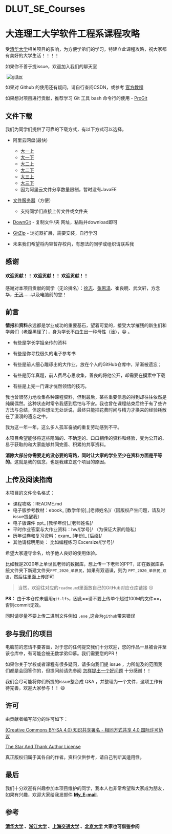 # DLUT_SE_Courses

# 大连理工大学软件工程系课程攻略

受[清华大学](https://github.com/Salensoft/thu-cst-cracker)相关项目的影响，为方便学弟们的学习，特建立此课程攻略，祝大家都有美好的大学生活！！！！

如果你不善于提issue，欢迎加入我们的聊天室

​    [<img src="https://badges.gitter.im/Join Chat.svg"  alt="gitter" />](https://gitter.im/DLUT_SE_Courses/Ask_For_Me_Anything)

如果对 Github 的使用还有疑问，请自行查阅CSDN，或参考 [官方教程](https://guides.github.com/activities/hello-world/)

如果想对项目进行贡献，推荐学习 Git 工具 bash 命令行的使用 - [ProGit](https://www.progit.cn/)

## 文件下载

我们为同学们提供了可靠的下载方式，有以下方式可以选择。

* 阿里云网盘(最快)
  * [大一上](https://www.aliyundrive.com/s/sspTjXnJuRF)
  * [大一下](https://www.aliyundrive.com/s/FyMXUqaezNK)
  * [大二上](https://www.aliyundrive.com/s/Wtiks7Rs3t6)
  * [大二下](https://www.aliyundrive.com/s/Wtiks7Rs3t6)
  * [大三上](https://www.aliyundrive.com/s/KQiAgvVfoca)
  * [大三下](https://www.aliyundrive.com/s/Wtiks7Rs3t6)
  * 因为阿里云文件分享数量限制，暂时没有JavaEE
  
* [文件服务器](http://file.dingisoul.cn/)（方便）
  * 支持同学们直接上传文件或文件夹

* [DownGit](http://zhoudaxiaa.gitee.io/downgit/#/home) - 复制文件/夹 网址，粘贴并download即可

* [GitZip](https://chrome.google.com/webstore/detail/gitzip-for-github/ffabmkklhbepgcgfonabamgnfafbdlkn?hl=en) - 浏览器扩展，需要安装，自行学习

* 未来我们希望将内容暂存校内，有想法的同学或组织请联系我



## 感谢

#### 欢迎贡献！！ 欢迎贡献！！ 欢迎贡献！！

感谢对本项目贡献的同学（无论排名）：[徐志](https://github.com/1999John)、[张恩泽](https://github.com/FrancisGrace)、崔良睍、武文轩，方念华，[于汛](https://github.com/JFJ-yx)……以及电脑前的您！

## 前言

**情报**和**资料**永远都是学业成功的重要基石，望着可爱的，接受大学摧残的新生们和学弟们（老腹黑怪了），身为学长不由生出一种母性（淦），:grin:  。

* 有些是学长学姐亲传的资料

* 有些是你寻找很久的电子参考书
* 有些是前人细心雕琢出的大作业，放在个人的GitHub仓库中，渐渐被遗忘；

* 有些是历年真题，前人费尽心思收集，善良的将他公开，却需要在摸索中下载
* 有些是上完一门课才恍然领悟的技巧。

我也曾很努力地收集各种课程资料，但到最后，某些重要信息的得到却往往依然是纯属偶然。这种状态时常令我感到后怕与不安。我也曾在课程结束后终于有了些许方法与总结，但这些想法无处诉说，最终只能把花费时间与精力才换来的经验耗散在了漫漫的遗忘之中。

我为这一年一年，这么多人孤军奋战的重复劳动感到不平。

本项目希望能够将这些隐晦的、不确定的、口口相传的资料和经验，变为公开的、易于获取的和大家能够共同完善、积累的共享资料。

**消除大部分你需要走的没必要的弯路，同时让大家的学业至少在资料方面是平等的**。这就是我的信念，也是我建立这个项目的原因。

## 上传及阅读指南

本项目的文件命名格式：

- 课程攻略：README.md
- 电子版参考教材：ebook_ [教学年份]_[老师姓名]/（因版权产生问题，请及时issue提醒我）
- 电子版课件 ppt_ [教学年份]_[老师姓名]/
- 平时作业答案与大作业资料：hw/[学号]/ （为保证大家的隐私）
- 历年试卷和复习资料：exam_ [年份]_ [后缀]/
- 其他请标明用处：  比如编程练习 Excersize/[学号]/

希望大家遵守命名，给予他人良好的使用体验。

比如我是2020年上单世民老师的数据库，想上传一下老师的PPT，即在数据库系统文件夹下新建文件夹`PPT_2020_单世民`，如果有双语课，则为 `PPT_2020_单世民_双语`，然后往里面上传即可

>  当然，欢迎往对应的`readme.md`里面放自己的GitHub对应仓库链接 :kissing_closed_eyes:

**PS：** 由于本仓库未启用`git-lfs`，因此==请不要上传单个超过100M的文件==，否则commit无效。

同时请尽量不要上传二进制文件例如 `.exe`  ,这会为`github`带来错误

## 参与我们的项目

电脑前的您请不要吝啬，对于您的任何提交我们十分欢迎，您的作品一旦被合并至该仓库中，有可能会被无数学弟仰慕。我们需要您的PR！

如果你关于学校或者课程有很多疑问，请多向我们提 issue ，力所能及的范围我们都是会回答你的，但提问前请先参阅  [怎样提出一个好问题](https://github.com/ryanhanwu/How-To-Ask-Questions-The-Smart-Way/blob/master/README-zh_CN.md) 十分感谢！！

我们会尽可能将你们所提的issue整合成 Q&A ，并整理为一个文件，这项工作有待完善，欢迎大家参与！！ :smile: 

## 许可

由贡献者编写部分的许可如下：

[(Creative Commons BY-SA 4.0) 知识共享署名 - 相同方式共享 4.0 国际许可协议](https://creativecommons.org/licenses/by-nc-sa/4.0/deed.zh)

[The Star And Thank Author License](https://github.com/zTrix/sata-license)

真正版权归属于其各自的作者。资料仅供参考，请自己判断其适用性。

## 最后

我们十分欢迎有兴趣参加本项目维护的同学，我本人也非常希望和大家成为朋友，如果有兴趣，欢迎大家给我发邮件 **[My_E-mail](mailto:1037139985@qq.com)**.

## 参考

#### [清华大学](https://github.com/Salensoft/thu-cst-cracker) 、[浙江大学](https://github.com/QSCTech/zju-icicles) 、[上海交通大学](https://github.com/c-hj/SJTU-Courses) 、[北京大学](https://github.com/lib-pku/libpku)  大家也可借鉴参阅
